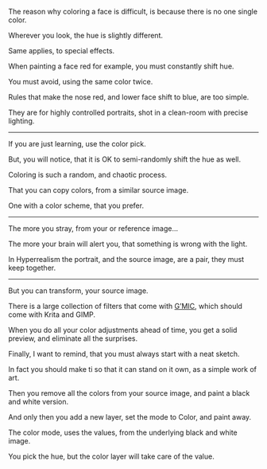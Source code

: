 The reason why coloring a face is difficult,
is because there is no one single color.

Wherever you look,
the hue is slightly different.

Same applies,
to special effects.

When painting a face red for example,
you must constantly shift hue.

You must avoid,
using the same color twice.

Rules that make the nose red,
and lower face shift to blue, are too simple.

They are for highly controlled portraits,
shot in a clean-room with precise lighting.

---

If you are just learning,
use the color pick.

But, you will notice,
that it is OK to semi-randomly shift the hue as well.

Coloring is such a random,
and chaotic process.

That you can copy colors,
from a similar source image.

One with a color scheme,
that you prefer.

---

The more you stray,
from your or reference image...

The more your brain will alert you,
that something is wrong with the light.

In Hyperrealism the portrait,
and the source image, are a pair, they must keep together.

---

But you can transform,
your source image.

There is a large collection of filters that come with [G’MIC][1],
which should come with Krita and GIMP.

When you do all your color adjustments ahead of time,
you get a solid preview, and eliminate all the surprises.

Finally, I want to remind,
that you must always start with a neat sketch.

In fact you should make ti so that it can stand on it own,
as a simple work of art.

Then you remove all the colors from your source image,
and paint a black and white version.

And only then you add a new layer,
set the mode to Color, and paint away.

The color mode, uses the values,
from the underlying black and white image.

You pick the hue,
but the color layer will take care of the value.

[1]: https://www.youtube.com/watch?v=-Nwylglrv7M
